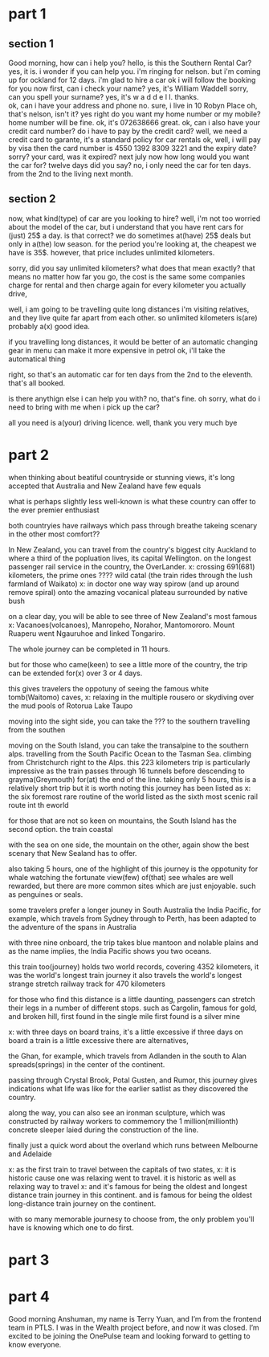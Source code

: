 # part 1
## section 1
Good morning, how can i help you?
hello, is this the Southern Rental Car?
yes, it is.
i wonder if you can help you.
i'm ringing for nelson. 
but i'm coming up for ockland for 12 days. 
i'm glad to hire a car 
ok i will follow the booking for you now
first, can i check your name?
yes, it's William Waddell
sorry, can you spell your surname?
yes, it's w a d d e l l.
thanks.  
ok, can i have your address and phone no.
sure, i live in 10 Robyn Place
oh, that's nelson, isn't it?
yes right
do you want my home number or my mobile?
home number will be fine.
ok, it's 072638666
great. ok, can i also have your credit card number?
do i have to pay by the credit card?
well, we need a credit card to garante, 
it's a standard policy for car rentals
ok, well, i will pay by visa then
the card number is 4550 1392 8309 3221
and the expiry date?
sorry?
your card, was it expired?
next july
now how long would you want the car for? 
twelve days did you say?
no, i only need the car for ten days.
from the 2nd to the living next month.

## section 2
now, what kind(type) of car are you looking to hire?
well, i'm not too worried about the model of the car,
but i understand that you have rent cars for (just) 25$ a day.
is that correct?
we do sometimes at(have) 25$ deals but only in a(the) low season. 
for the period you're looking at, the cheapest we have is 35$.
however, that price includes unlimited kilometers. 

sorry, did you say unlimited kilometers?
what does that mean exactly?
that means no matter how far you go, the cost is the same
some companies charge for rental and then charge again for every kilometer you actually drive,


well, i am going to be travelling quite long distances
i'm visiting relatives, and they live quite far apart from each other.
so unlimited kilometers is(are) probably a(x) good idea.

if you travelling long distances, it would be better of an automatic
changing gear in menu can make it more expensive in petrol
ok, i'll take the automatical thing

right, so that's an automatic car for ten days from the 2nd to the eleventh. 
that's all booked. 

is there anythign else i can help you with?
no, that's fine.
oh sorry, what do i need to bring with me when i pick up the car?

all you need is a(your) driving licence.
well, thank you very much
bye

# part 2
when thinking about beatiful countryside or stunning views, 
it's long accepted that Australia and New Zealand have few equals

what is perhaps slightly less well-known is what these country can offer 
to the ever premier enthusiast

both countryies have railways which pass through breathe takeing scenary in the other most comfort??

In New Zealand, you can travel from the country's biggest city Auckland to where a third of the popluation lives, its capital Wellington. 
on the longest passenger rail service in the country, the OverLander.
x: crossing 691(681) kilometers, the prime ones ???? wild catal 
    (the train rides through the lush farmland of Waikato)
x: in doctor one way way spirow
    (and up around remove spiral)
onto the amazing vocanical plateau surrounded by native bush


on a clear day, you will be able to see three of New Zealand's most famous 
x: Vacanoes(volcanoes), Manropeho, Norahor, Mantomororo. 
    Mount Ruaperu went Ngauruhoe and linked Tongariro.

The whole journey can be completed in 11 hours.

but for those who came(keen) to see a little more of the country, 
the trip can be extended for(x) over 3 or 4 days.


this gives travelers the oppotuny of seeing the famous white tomb(Waitomo) caves,
x: relaxing in the multiple rousero or skydiving over the 
            mud pools of Rotorua                        Lake Taupo


moving into the sight side, you can take the ??? to the southern 
travelling from the southen 


moving on the South Island, you can take the transalpine to the southern alps.
travelling from the South Pacific Ocean to the Tasman Sea.
climbing from Christchurch right to the Alps.
this 223 kilometers trip is particularly impressive 
as the train passes through 16 tunnels before descending to grayma(Greymouth)
for(at) the end of the line.
taking only 5 hours, this is a relatively short trip
but it is worth noting this journey has been listed as 
x: the six foremost rare routine of the world
listed as the sixth most scenic rail route int th eworld


for those that are not so keen on mountains, the South Island has the second option. the train coastal


with the sea on one side, the mountain on the other, 
again show the best scenary that New Sealand has to offer.

also taking 5 hours, one of the highlight of this journey is the oppotunity for whale watching
the fortunate view(few) of(that) see whales are well rewarded, but there are more common sites which are just enjoyable. such as penguines or seals.


some travelers prefer a longer jouney in South Australia
the India Pacific, for example, which travels from Sydney through to Perth, has been adapted to the adventure of the spans in Australia

with three nine onboard, the trip takes blue mantoon and nolable plains
and as the name implies, the India Pacific shows you two oceans. 

this train too(journey) holds two world records, 
covering 4352 kilometers, it was the world's longest train journey
it also travels the world's longest strange stretch railway track for 470 kilometers

for those who find this distance is a little daunting, 
passengers can stretch their legs in a number of different stops. 
such as Cargolin, famous for gold, 
and broken hill, first found in the single mile
                 first found is a silver mine

x: with three days on board trains, it's a little excessive
if three days on board a train is a little excessive
there are alternatives,

the Ghan, for example, which travels from Adlanden in the south to Alan spreads(springs) in the center of the continent.

passing through Crystal Brook, Potal Gusten, and Rumor, 
this journey gives indications what life was like for the earlier satlist 
as they discovered the country.

along the way, you can also see an ironman sculpture, which was constructed by railway workers to commemory the 1 million(millionth) concrete sleeper laied during the construction of the line.

finally just a quick word about the overland which runs between Melbourne and Adelaide

x: as the first train to travel between the capitals of two states, 
x: it is historic cause one was relaxing went to travel. 
   it is historic as well as relaxing way to travel
x: and it's famous for being the oldest and longest distance train journey in this continent. 
    and is famous for being the oldest long-distance train journey on the continent.

with so many memorable journesy to choose from, the only problem you'll have is knowing which one to do first.
# part 3

# part 4

Good morning Anshuman, my name is Terry Yuan, and I’m from the frontend team in PTLS. 
I was in the Wealth project before, and now it was closed.
I’m excited to be joining the OnePulse team and looking forward to getting to know everyone.